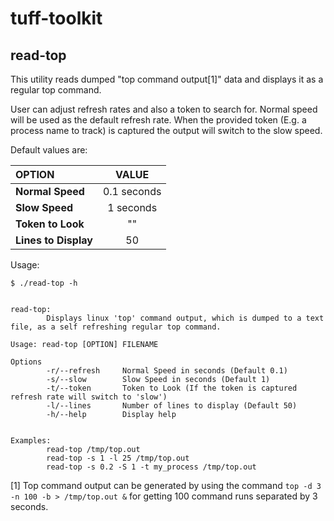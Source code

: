# tuff-toolkit
## read-top
This utility reads dumped "top command output[1]" data and displays it as a regular top command.

User can adjust refresh rates and also a token to search for. Normal speed will be used as the default refresh rate. When the provided token (E.g. a process name to track) is captured the output will switch to the slow speed.

Default values are:

|**OPTION**           |**VALUE**   |
|:---                 |:---:       |
|**Normal Speed**     |0.1 seconds |
|**Slow Speed**       |1 seconds   |
|**Token to Look**    |""          |
|**Lines to Display** |50          |


Usage:

```shell
$ ./read-top -h


read-top:
        Displays linux 'top' command output, which is dumped to a text file, as a self refreshing regular top command.

Usage: read-top [OPTION] FILENAME

Options
        -r/--refresh     Normal Speed in seconds (Default 0.1)
        -s/--slow        Slow Speed in seconds (Default 1)
        -t/--token       Token to Look (If the token is captured refresh rate will switch to 'slow')
        -l/--lines       Number of lines to display (Default 50)
        -h/--help        Display help


Examples:
        read-top /tmp/top.out
        read-top -s 1 -l 25 /tmp/top.out
        read-top -s 0.2 -S 1 -t my_process /tmp/top.out
```

[1] Top command output can be generated by using the command `top -d 3 -n 100 -b > /tmp/top.out &` for getting 100 command runs separated by 3 seconds.
